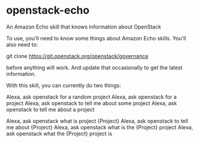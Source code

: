 # openstack-echo

An Amazon Echo skill that knows information about OpenStack

To use, you'll need to know some things about Amazon Echo skills. You'll
also need to:

git clone https://git.openstack.org/openstack/governance

before anything will work. And update that occasionally to get the
latest information.

With this skill, you can currently do two things:

Alexa, ask openstack for a random project
Alexa, ask openstack for a project
Alexa, ask openstack to tell me about some project
Alexa, ask openstack to tell me about a project

Alexa, ask openstack what is project {Project}
Alexa, ask openstack to tell me about {Project}
Alexa, ask openstack what is the {Project} project
Alexa, ask openstack what the {Project} project is


